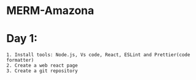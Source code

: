 # MERM-Amazona

# Day 1:

    1. Install tools: Node.js, Vs code, React, ESLint and Prettier(code formatter)
    2. Create a web react page
    3. Create a git repository

